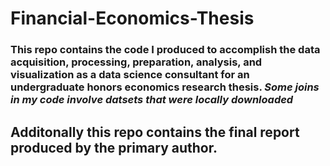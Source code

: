 # Financial-Economics-Thesis


### This repo contains the code I produced to accomplish the data acquisition, processing, preparation, analysis, and visualization as a data science consultant for an undergraduate honors economics research thesis. *Some joins in my code involve datsets that were locally downloaded*



## Additonally this repo contains the final report produced by the primary author. 
